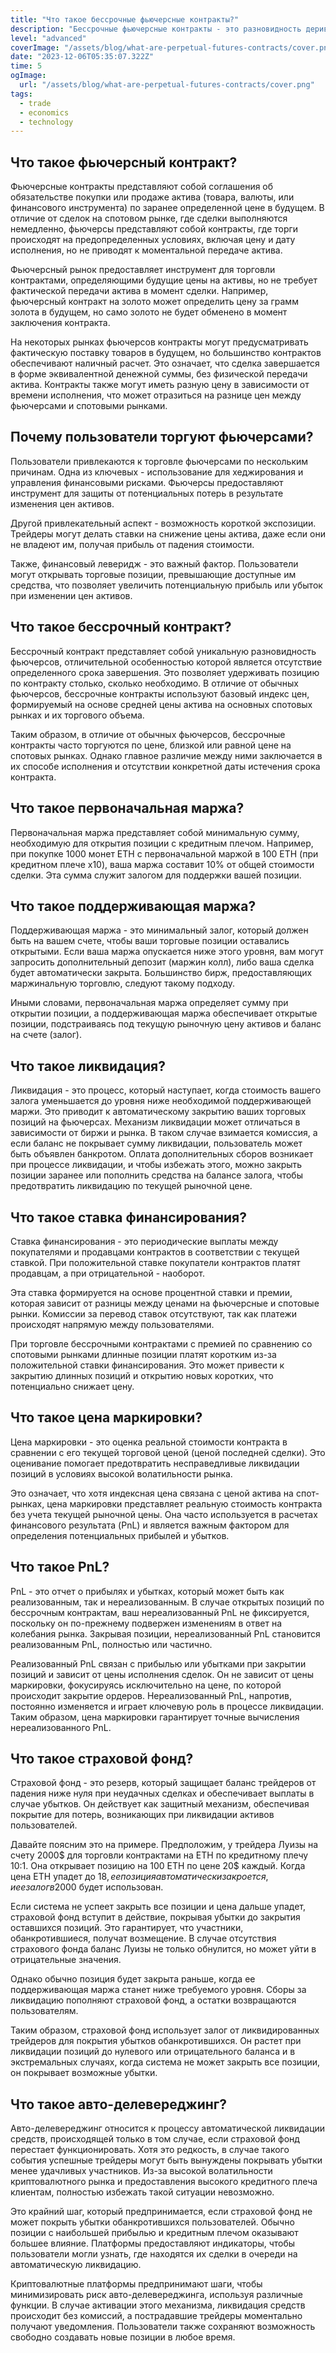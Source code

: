 ```yaml
---
title: "Что такое бессрочные фьючерсные контракты?"
description: "Бессрочные фьючерсные контракты - это разновидность деривативов, у которых отсутствует конкретный срок завершения, позволяя удерживать позицию столько, сколько требуется. Они используют базовые индексы цен, формируемые на основе средней цены актива на спотовых рынках, отличаясь от обычных фьючерсов, которые имеют определенную дату истечения срока контракта."
level: "advanced"
coverImage: "/assets/blog/what-are-perpetual-futures-contracts/cover.png"
date: "2023-12-06T05:35:07.322Z"
time: 5
ogImage:
  url: "/assets/blog/what-are-perpetual-futures-contracts/cover.png"
tags:
  - trade
  - economics
  - technology
---
```



## Что такое фьючерсный контракт?
Фьючерсные контракты представляют собой соглашения об обязательстве покупки или продаже актива (товара, валюты, или финансового инструмента) по заранее определенной цене в будущем. В отличие от сделок на спотовом рынке, где сделки выполняются немедленно, фьючерсы представляют собой контракты, где торги происходят на предопределенных условиях, включая цену и дату исполнения, но не приводят к моментальной передаче актива.

Фьючерсный рынок предоставляет инструмент для торговли контрактами, определяющими будущие цены на активы, но не требует фактической передачи актива в момент сделки. Например, фьючерсный контракт на золото может определить цену за грамм золота в будущем, но само золото не будет обменено в момент заключения контракта.

На некоторых рынках фьючерсов контракты могут предусматривать фактическую поставку товаров в будущем, но большинство контрактов обеспечивают наличный расчет. Это означает, что сделка завершается в форме эквивалентной денежной суммы, без физической передачи актива. Контракты также могут иметь разную цену в зависимости от времени исполнения, что может отразиться на разнице цен между фьючерсами и спотовыми рынками.

## Почему пользователи торгуют фьючерсами?
Пользователи привлекаются к торговле фьючерсами по нескольким причинам. Одна из ключевых - использование для хеджирования и управления финансовыми рисками. Фьючерсы предоставляют инструмент для защиты от потенциальных потерь в результате изменения цен активов.

Другой привлекательный аспект - возможность короткой экспозиции. Трейдеры могут делать ставки на снижение цены актива, даже если они не владеют им, получая прибыль от падения стоимости.

Также, финансовый леверидж - это важный фактор. Пользователи могут открывать торговые позиции, превышающие доступные им средства, что позволяет увеличить потенциальную прибыль или убыток при изменении цен активов.

## Что такое бессрочный контракт?
Бессрочный контракт представляет собой уникальную разновидность фьючерсов, отличительной особенностью которой является отсутствие определенного срока завершения. Это позволяет удерживать позицию по контракту столько, сколько необходимо. В отличие от обычных фьючерсов, бессрочные контракты используют базовый индекс цен, формируемый на основе средней цены актива на основных спотовых рынках и их торгового объема.

Таким образом, в отличие от обычных фьючерсов, бессрочные контракты часто торгуются по цене, близкой или равной цене на спотовых рынках. Однако главное различие между ними заключается в их способе исполнения и отсутствии конкретной даты истечения срока контракта.

## Что такое первоначальная маржа?
Первоначальная маржа представляет собой минимальную сумму, необходимую для открытия позиции с кредитным плечом. Например, при покупке 1000 монет ETH с первоначальной маржой в 100 ETH (при кредитном плече х10), ваша маржа составит 10% от общей стоимости сделки. Эта сумма служит залогом для поддержки вашей позиции.

## Что такое поддерживающая маржа?
Поддерживающая маржа - это минимальный залог, который должен быть на вашем счете, чтобы ваши торговые позиции оставались открытыми. Если ваша маржа опускается ниже этого уровня, вам могут запросить дополнительный депозит (маржин колл), либо ваша сделка будет автоматически закрыта. Большинство бирж, предоставляющих маржинальную торговлю, следуют такому подходу.

Иными словами, первоначальная маржа определяет сумму при открытии позиции, а поддерживающая маржа обеспечивает открытые позиции, подстраиваясь под текущую рыночную цену активов и баланс на счете (залог).

## Что такое ликвидация?

Ликвидация - это процесс, который наступает, когда стоимость вашего залога уменьшается до уровня ниже необходимой поддерживающей маржи. Это приводит к автоматическому закрытию ваших торговых позиций на фьючерсах. Механизм ликвидации может отличаться в зависимости от биржи и рынка. В таком случае взимается комиссия, а если баланс не покрывает сумму ликвидации, пользователь может быть объявлен банкротом. Оплата дополнительных сборов возникает при процессе ликвидации, и чтобы избежать этого, можно закрыть позиции заранее или пополнить средства на балансе залога, чтобы предотвратить ликвидацию по текущей рыночной цене.

## Что такое ставка финансирования?
Ставка финансирования - это периодические выплаты между покупателями и продавцами контрактов в соответствии с текущей ставкой. При положительной ставке покупатели контрактов платят продавцам, а при отрицательной - наоборот.

Эта ставка формируется на основе процентной ставки и премии, которая зависит от разницы между ценами на фьючерсные и спотовые рынки. Комиссии за перевод ставок отсутствуют, так как платежи происходят напрямую между пользователями.

При торговле бессрочными контрактами с премией по сравнению со спотовыми рынками длинные позиции платят коротким из-за положительной ставки финансирования. Это может привести к закрытию длинных позиций и открытию новых коротких, что потенциально снижает цену.

## Что такое цена маркировки?
Цена маркировки - это оценка реальной стоимости контракта в сравнении с его текущей торговой ценой (ценой последней сделки). Это оценивание помогает предотвратить несправедливые ликвидации позиций в условиях высокой волатильности рынка.

Это означает, что хотя индексная цена связана с ценой актива на спот-рынках, цена маркировки представляет реальную стоимость контракта без учета текущей рыночной цены. Она часто используется в расчетах финансового результата (PnL) и является важным фактором для определения потенциальных прибылей и убытков.


## Что такое PnL?
PnL - это отчет о прибылях и убытках, который может быть как реализованным, так и нереализованным. В случае открытых позиций по бессрочным контрактам, ваш нереализованный PnL не фиксируется, поскольку он по-прежнему подвержен изменениям в ответ на колебания рынка. Закрывая позиции, нереализованный PnL становится реализованным PnL, полностью или частично.

Реализованный PnL связан с прибылью или убытками при закрытии позиций и зависит от цены исполнения сделок. Он не зависит от цены маркировки, фокусируясь исключительно на цене, по которой происходит закрытие ордеров. Нереализованный PnL, напротив, постоянно изменяется и играет ключевую роль в процессе ликвидации. Таким образом, цена маркировки гарантирует точные вычисления нереализованного PnL.

## Что такое страховой фонд?
Страховой фонд - это резерв, который защищает баланс трейдеров от падения ниже нуля при неудачных сделках и обеспечивает выплаты в случае убытков. Он действует как защитный механизм, обеспечивая покрытие для потерь, возникающих при ликвидации активов пользователей.

Давайте поясним это на примере. Предположим, у трейдера Луизы на счету 2000$ для торговли контрактами на ETH по кредитному плечу 10:1. Она открывает позицию на 100 ETH по цене 20$ каждый. Когда цена ETH упадет до 18$, ее позиция автоматически закроется, и ее залог в 2000$ будет использован.

Если система не успеет закрыть все позиции и цена дальше упадет, страховой фонд вступит в действие, покрывая убытки до закрытия оставшихся позиций. Это гарантирует, что участники, обанкротившиеся, получат возмещение. В случае отсутствия страхового фонда баланс Луизы не только обнулится, но может уйти в отрицательные значения.

Однако обычно позиция будет закрыта раньше, когда ее поддерживающая маржа станет ниже требуемого уровня. Сборы за ликвидацию пополняют страховой фонд, а остатки возвращаются пользователям.

Таким образом, страховой фонд использует залог от ликвидированных трейдеров для покрытия убытков обанкротившихся. Он растет при ликвидации позиций до нулевого или отрицательного баланса и в экстремальных случаях, когда система не может закрыть все позиции, он покрывает возможные убытки.

## Что такое авто-делевереджинг?
Авто-делевереджинг относится к процессу автоматической ликвидации средств, происходящей только в том случае, если страховой фонд перестает функционировать. Хотя это редкость, в случае такого события успешные трейдеры могут быть вынуждены покрывать убытки менее удачливых участников. Из-за высокой волатильности криптовалютного рынка и предоставления высокого кредитного плеча клиентам, полностью избежать такой ситуации невозможно.

Это крайний шаг, который предпринимается, если страховой фонд не может покрыть убытки обанкротившихся пользователей. Обычно позиции с наибольшей прибылью и кредитным плечом оказывают большее влияние. Платформы предоставляют индикаторы, чтобы пользователи могли узнать, где находятся их сделки в очереди на автоматическую ликвидацию.

Криптовалютные платформы предпринимают шаги, чтобы минимизировать риск авто-делевереджинга, используя различные функции. В случае активации этого механизма, ликвидация средств происходит без комиссий, а пострадавшие трейдеры моментально получают уведомления. Пользователи также сохраняют возможность свободно создавать новые позиции в любое время.

